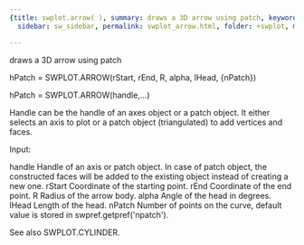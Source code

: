 ```yaml
---
{title: swplot.arrow( ), summary: draws a 3D arrow using patch, keywords: sample,
  sidebar: sw_sidebar, permalink: swplot_arrow.html, folder: +swplot, mathjax: 'true'}

---
```

draws a 3D arrow using patch
 
hPatch = SWPLOT.ARROW(rStart, rEnd, R, alpha, lHead, {nPatch})
 
hPatch = SWPLOT.ARROW(handle,...)
 
Handle can be the handle of an axes object or a patch object. It either
selects an axis to plot or a patch object (triangulated) to add vertices
and faces.
 
Input:
 
handle    Handle of an axis or patch object. In case of patch object, the
          constructed faces will be added to the existing object instead
          of creating a new one.
rStart    Coordinate of the starting point.
rEnd      Coordinate of the end point.
R         Radius of the arrow body.
alpha     Angle of the head in degrees.
lHead     Length of the head.
nPatch    Number of points on the curve, default value is stored in
          swpref.getpref('npatch').
 
See also SWPLOT.CYLINDER.
 

